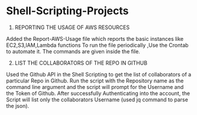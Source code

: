 # Shell-Scripting-Projects


1. REPORTING THE USAGE OF AWS RESOURCES 

Added the Report-AWS-Usage file which reports the basic instances like EC2,S3,IAM,Lambda functions
To run the file periodically ,Use the Crontab to automate it.
The commands are given inside the file.


2. LIST THE COLLABORATORS OF THE REPO IN GITHUB

Used the Github API in the Shell Scripting to get the list of collaborators of a particular Repo in Github.
Run the script with the Repository name as the command line argument and the script will prompt for the Username and the Token of Github.
After successfully Authenticating into the account, the Script will list only the collaborators Username (used jq command to parse the json).
